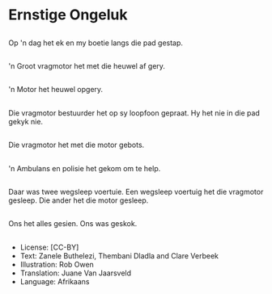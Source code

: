 # Ernstige Ongeluk

##
Op 'n dag het ek en my
boetie langs die pad
gestap.

##
'n Groot vragmotor het
met die heuwel af gery.

##
'n Motor het heuwel
opgery.

##
Die vragmotor
bestuurder het op sy
loopfoon gepraat.
Hy het nie in die pad
gekyk nie.

##
Die vragmotor het met
die motor gebots.

##
'n Ambulans en polisie
het gekom om te help.

##
Daar was twee
wegsleep voertuie.
Een wegsleep voertuig
het die vragmotor
gesleep.
Die ander het die motor
gesleep.

##
Ons het alles gesien.
Ons was geskok.

##
* License: [CC-BY]
* Text: Zanele Buthelezi, Thembani Dladla and Clare
Verbeek
* Illustration: Rob Owen
* Translation: Juane Van Jaarsveld
* Language: Afrikaans

